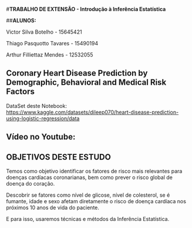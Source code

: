 #**TRABALHO DE EXTENSÃO - Introdução à Inferência Estatística**

##**ALUNOS:**

Victor Silva Botelho - 15645421

Thiago Pasquotto Tavares - 15490194

Arthur Filliettaz Mendes - 12532055

## **Coronary Heart Disease Prediction by Demographic, Behavioral and Medical Risk Factors**
DataSet deste Notebook: https://www.kaggle.com/datasets/dileep070/heart-disease-prediction-using-logistic-regression/data

## **Vídeo no Youtube:**



## **OBJETIVOS DESTE ESTUDO**
Temos como objetivo identificar os fatores de risco mais relevantes para doenças cardíacas coronarianas, bem como prever o risco global de doença do coração.

Descobrir se fatores como nível de glicose, nível de colesterol, se é fumante, idade e sexo afetam diretamente o risco de doença cardíaca nos próximos 10 anos de vida do paciente.

E para isso, usaremos técnicas e métodos da Inferência Estatística.
